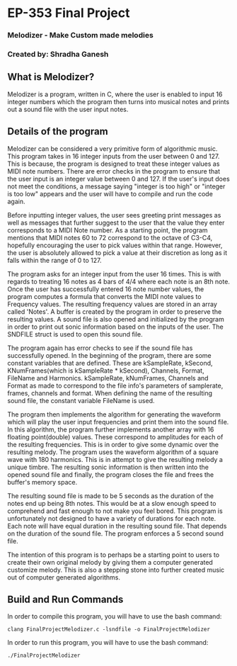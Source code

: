 # EP-353 Final Project

### Melodizer - Make Custom made melodies

### Created by: Shradha Ganesh

## What is Melodizer?
Melodizer is a program, written in C, where the user is enabled to input 16 integer numbers which the program then turns into musical notes and prints out a sound file with the user input notes. 

## Details of the program
Melodizer can be considered a very primitive form of algorithmic music. This program takes in 16 integer inputs from the user between 0 and 127. This is because, the program is designed to treat these integer values as MIDI note numbers. There are error checks in the program to ensure that the user input is an integer value between 0 and 127. If the user's input does not meet the conditions, a message saying "integer is too high" or "integer is too low" appears and the user will have to compile and run the code again. 

Before inputting integer values, the user sees greeting print messages as well as messages that further suggest to the user that the value they enter corresponds to a MIDI Note number. As a starting point, the program mentions that MIDI notes 60 to 72 correspond to the octave of C3-C4, hopefully encouraging the user to pick values within that range. However, the user is absolutely allowed to pick a value at their discretion as long as it falls within the range of 0 to 127. 

The program asks for an integer input from the user 16 times. This is with regards to treating 16 notes as 4 bars of 4/4 where each note is an 8th note. Once the user has successfully entered 16 note number values, the program computes a formula that converts the MIDI note values to Frequency values. The resulting frequency values are stored in an array called 'Notes'. A buffer is created by the program in order to preserve the resulting values. A sound file is also opened and initialized by the program in order to print out sonic information based on the inputs of the user. The SNDFILE struct is used to open this sound file. 

The program again has error checks to see if the sound file has successfully opened. In the beginning of the program, there are some constant variables that are defined. These are kSampleRate, kSecond, KNumFrames(which is kSampleRate * kSecond), Channels, Format, FileName and Harmonics. kSampleRate, kNumFrames, Channels and Format as made to correspond to the file info's parameters of samplerate, frames, channels and format. When defining the name of the resulting sound file, the constant variable FileName is used. 

The program then implements the algorithm for generating the waveform which will play the user input frequencies and print them into the sound file. In this algorithm, the program further implements another array with 16 floating point(double) values. These correspond to amplitudes for each of the resulting frequencies. This is in order to give some dynamic over the resulting melody. The program uses the waveform algorithm of a square wave with 180 harmonics. This is in attempt to give the resulting melody a unique timbre. The resulting sonic information is then written into the opened sound file and finally, the program closes the file and frees the buffer's memory space. 

The resulting sound file is made to be 5 seconds as the duration of the notes end up being 8th notes. This would be at a slow enough speed to comprehend and fast enough to not make you feel bored. This program is unfortunately not designed to have a variety of durations for each note. Each note will have equal duration in the resulting sound file. That depends on the duration of the sound file. The program enforces a 5 second sound file. 

The intention of this program is to perhaps be a starting point to users to create their own original melody by giving them a computer generated customize melody. This is also a stepping stone into further created music out of computer generated algorithms. 

## Build and Run Commands

In order to compile this program, you will have to use the bash command:

`clang FinalProjectMelodizer.c -lsndfile -o FinalProjectMelodizer`

In order to run this program, you will have to use the bash command: 

`./FinalProjectMelodizer`





